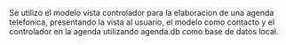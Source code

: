 Se utilizo el modelo vista controlador para la elaboracion de una agenda
telefonica, presentando la vista al usuario, el modelo como contacto y el controlador en la agenda utilizando agenda.db como base de datos local.
